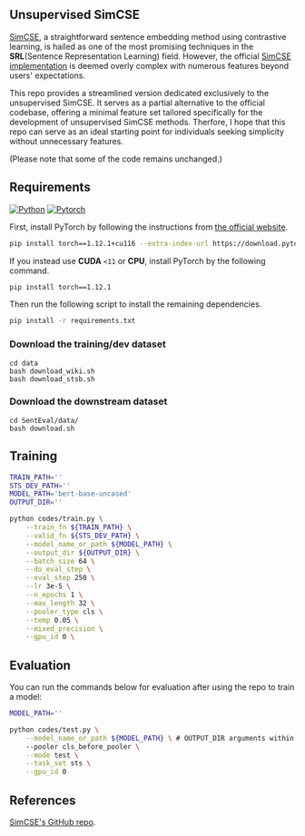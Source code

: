 ## Unsupervised SimCSE

[SimCSE](https://aclanthology.org/2021.emnlp-main.552/), a straightforward sentence embedding method using contrastive learning, is hailed as one of the most promising techniques in the **SRL**(Sentence Representation Learning) field. However, the official [SimCSE implementation](https://github.com/princeton-nlp/SimCSE) is deemed overly complex with numerous features beyond users' expectations. 

This repo provides a streamlined version dedicated exclusively to the unsupervised SimCSE. It serves as a partial alternative to the official codebase, offering a minimal feature set tailored specifically for the development of unsupervised SimCSE methods. Therfore, I hope that this repo can serve as an ideal starting point for individuals seeking simplicity without unnecessary features. 

(Please note that some of the code remains unchanged.)

## Requirements
[![Python](https://img.shields.io/badge/python-3.8.6-blue?logo=python&logoColor=FED643)](https://www.python.org/downloads/release/python-386/)
[![Pytorch](https://img.shields.io/badge/pytorch-1.12.1+cu116-red?logo=pytorch)](https://pytorch.org/get-started/previous-versions/)

First, install PyTorch by following the instructions from [the official website](https://pytorch.org). 

```bash
pip install torch==1.12.1+cu116 --extra-index-url https://download.pytorch.org/whl/cu116
```

If you instead use **CUDA** `<11` or **CPU**, install PyTorch by the following command.

```bash
pip install torch==1.12.1
```

Then run the following script to install the remaining dependencies.

```bash
pip install -r requirements.txt
```

### Download the training/dev dataset
```
cd data
bash download_wiki.sh
bash download_stsb.sh
```

### Download the downstream dataset
```
cd SentEval/data/
bash download.sh
```

## Training
```bash
TRAIN_PATH=''
STS_DEV_PATH=''
MODEL_PATH='bert-base-uncased'
OUTPUT_DIR=''

python codes/train.py \
    --train_fn ${TRAIN_PATH} \
    --valid_fn ${STS_DEV_PATH} \
    --model_name_or_path ${MODEL_PATH} \
    --output_dir ${OUTPUT_DIR} \
    --batch_size 64 \
    --do_eval_step \
    --eval_step 250 \
    --lr 3e-5 \
    --n_epochs 1 \
    --max_length 32 \
    --pooler_type cls \
    --temp 0.05 \
    --mixed_precision \
    --gpu_id 0 \
```

## Evaluation
You can run the commands below for evaluation after using the repo to train a model:

```bash
MODEL_PATH=''

python codes/test.py \
    --model_name_or_path ${MODEL_PATH} \ # OUTPUT_DIR arguments within Training
    --pooler cls_before_pooler \
    --mode test \
    --task_set sts \
    --gpu_id 0

```

## References
[SimCSE's GitHub repo](https://github.com/princeton-nlp/SimCSE).
